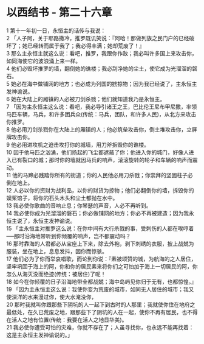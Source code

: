 # 以西结书 - 第二十六章
  
 1 第十一年初一日，永恒主的话传与我说：  
 2 「人子阿，关于耶路撒冷，推罗既讥笑说：『阿哈！那做列族之民门户的已经破坏了；她已经转而属于我了；我必得丰满；她却荒废了！』  
 3 那么主永恒主就这么说：看吧，推罗，我跟你作敌；我必叫许多国上来攻击你，如同海使它的波浪涌上来一样。  
 4 他们必毁坏推罗的墙，翻倒她的谯楼；我必刮净她的尘土，使它成为光溜溜的磐石。  
 5 她必在海中做铺网的地方；也必成为列国的掳掠物；因为我已经说了，主永恒主发神谕说。  
 6 她在大陆上的厢镇的人必被刀剑杀戮；他们就知道我乃是永恒主。  
 7 「因为主永恒主这么说：看吧，我必导引诸王之王，巴比伦王尼布甲尼撒，率领马匹车辆，马兵，和许多团兵众(传统：马兵，团队，和许多人民)，从北方来攻击你推罗。  
 8 他必用刀剑杀戮你在大陆上的厢镇的人；他必筑垒攻击你，倒土堆攻击你，立屏牌攻击你。  
 9 他必用进攻机之迫击攻打你的城墙，用刀斧拆毁你的谯楼。  
 10 因于他马匹之汹涌，他们扬起的飞尘都遮蔽了你；他进入你的城门，好像人进入已有裂口的城；那时你的墙就因马兵的响声，滚滚旋转的轮子和车辆的响声而震动。  
 11 他的马蹄必践踏你所有的街道；你的人民他必用刀杀戮；你崇拜的坚固柱子必倒在地上。  
 12 人必以你的资财为战利品，以你的财货为掠物；他们必翻倒你的墙，拆毁你的娱桨馆子，将你的石头木头和尘土都抛在水中。  
 13 我必使你歌曲的音响止息；你琴瑟的声音，人必不再听到。  
 14 我必使你成为光溜溜的磐石；你必做铺网的地方；你必不再被建造；因为我永恒主说了，永恒主发神谕说。  
 15 「主永恒主对推罗这么说：在你中间有大行杀戮的事，受刺伤的人都在唉哼着──那时沿海地带听到你倾覆的响声，岂不都震动吗？  
 16 那时靠海的人君都必从宝座上下来，除去外袍，剥下刺绣的衣服，披上战兢为服装，坐在地上，息息发抖，因你而惊骇。  
 17 他们必为了你而举哀唱歌，而论到你说：『素被颂赞的城，为航海的之人居住，坚牢巩固于海上的阿，你和你的居民素来将你们之可怕加于海上一切居民的阿，你怎么从海灭没而绝迹(传统：被居住)了呢！  
 18 如今在你倾覆的日子沿海地带全都战兢；海中岛屿见你归于无有，也都惊惶。』  
 19 「因为主永恒主这么说：我使你变为荒废的城市，如同无人居住的城市；我又使深洋的水来漫过你，使大水淹没你，  
 20 那时我就叫你跟那些下阴坑的人一起下到古时的人那里；我就使你住在地府之最低处，在久已荒废之地，跟那些下了阴坑的人在一起，使你不再有居民，也不得在活人之地有位置(传统：我要在活人之地显华美)。  
 21 我必使你遭受可怕的灾难，你就不存在了；人虽寻找你，也永远不能再找着：这是主永恒主发神谕说的。」